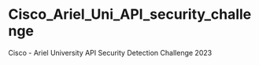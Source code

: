 # Cisco_Ariel_Uni_API_security_challenge
Cisco - Ariel University API Security Detection Challenge 2023
